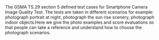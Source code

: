 The GSMA TS.29 section 5 defined test cases for Smartphone Camera Image Quality Test. The tests are taken in different scenarios for example: photograph portrait at night, photograph the sun rise scenery, photograph indoor objects.Here we give the photo examples and score evaluations so that people can take a reference and understand how to choose the photograph scenarios.